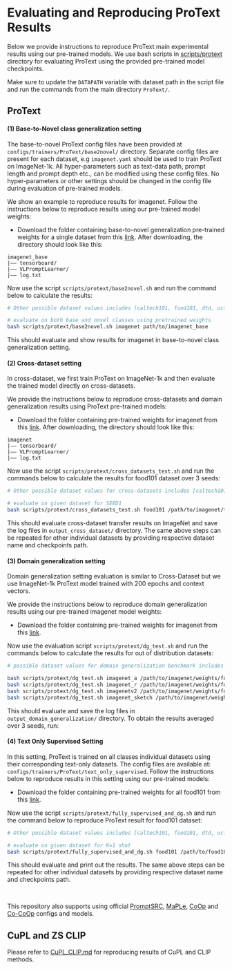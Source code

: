 # Evaluating and Reproducing ProText Results

Below we provide instructions to reproduce ProText main experimental results using our pre-trained models. We use bash scripts in [scripts/protext](../scripts/protext) directory for evaluating ProText using the provided pre-trained model checkpoints. 

Make sure to update the `DATAPATH` variable with dataset path in the script file and run the commands from the main directory `ProText/`. 

## ProText

#### (1) Base-to-Novel class generalization setting
The base-to-novel ProText config files have been provided at `configs/trainers/ProText/base2novel/` directory. Separate config files are present for each dataset, e.g `imagenet.yaml` should be used to train ProText on ImageNet-1k. All hyper-parameters such as text-data path, prompt length and prompt depth etc., can be modified using these config files. No hyper-parameters or other settings should be changed in the config file during evaluation of pre-trained models. 

We show an example to reproduce results for imagenet. Follow the instructions below to reproduce results using our pre-trained model weights:
* Download the folder containing base-to-novel generalization pre-trained weights for a single dataset from this [link](https://mbzuaiac-my.sharepoint.com/:f:/g/personal/muzammal_naseer_mbzuai_ac_ae/ElE2Dn32FqNHoliuTJULmiwBVxL1xMIE5sfdhEFOyeZwuA?e=Li7z7k). After downloading, the directory should look like this:

```
imagenet_base
|–– tensorboard/
|–– VLPromptLearner/
|–– log.txt
```

Now use the script `scripts/protext/base2novel.sh` and run the command below to calculate the results:
```bash
# Other possible dataset values includes [caltech101, food101, dtd, ucf101, oxford_flowers, oxford_pets, fgvc_aircraft, stanford_cars, sun397, eurosat]

# evaluate on both base and novel classes using pretrained weights
bash scripts/protext/base2novel.sh imagenet path/to/imagenet_base
```

This should evaluate and show results for imagenet in base-to-novel class generalization setting.

#### (2) Cross-dataset setting
In cross-dataset, we first train ProText on ImageNet-1k and then evaluate the trained model directly on cross-datasets.

We provide the instructions below to reproduce cross-datasets and domain generalization results using ProText pre-trained models:
* Download the folder containing pre-trained weights for imagenet from this [link](https://mbzuaiac-my.sharepoint.com/:f:/g/personal/muzammal_naseer_mbzuai_ac_ae/EqRdccAsKuRNsv1SOGZISI4BHCDTOzgMPWJlZK0hAL-Ylg?e=ZsAhBh). After downloading, the directory should look like this:

```
imagenet
|–– tensorboard/
|–– VLPromptLearner/
|–– log.txt
```

Now use the script `scripts/protext/cross_datasets_test.sh` and run the commands below to calculate the results for food101 dataset over 3 seeds:
```bash
# Other possible dataset values for cross-datasets includes [caltech101, food101, dtd, ucf101, oxford_flowers, oxford_pets, fgvc_aircraft, stanford_cars, sun397, eurosat]

# evaluate on given dataset for SEED1
bash scripts/protext/cross_datasets_test.sh food101 /path/to/imagenet/folder
```

This should evaluate cross-dataset transfer results on ImageNet and save the log files in `output_cross_dataset/` directory.
The same above steps can be repeated for other individual datasets by providing respective dataset name and checkpoints path.


#### (3) Domain generalization setting
Domain generalization setting evaluation is similar to Cross-Dataset but we use ImageNet-1k ProText model trained with 200 epochs and context vectors.

We provide the instructions below to reproduce domain generalization results using our pre-trained imagenet model weights:
* Download the folder containing pre-trained weights for imagenet from this [link](https://mbzuaiac-my.sharepoint.com/:f:/g/personal/muzammal_naseer_mbzuai_ac_ae/ElEJ6F82BCNGt3pksDguNm0BxELO7mAsfBTtSXyZGOtnHQ?e=nVUs3S). 

Now use the evaluation script `scripts/protext/dg_test.sh` and run the commands below to calculate the results for out of distribution datasets:
```bash
# possible dataset values for domain generalization benchmark includes [imagenetv2, imagenet_sketch, imagenet_a, imagenet_r]

bash scripts/protext/dg_test.sh imagenet_a /path/to/imagenet/weights/folder
bash scripts/protext/dg_test.sh imagenet_r /path/to/imagenet/weights/folder
bash scripts/protext/dg_test.sh imagenetv2 /path/to/imagenet/weights/folder
bash scripts/protext/dg_test.sh imagenet_sketch /path/to/imagenet/weights/folder

```

This should evaluate and save the log files in `output_domain_generalization/` directory. To obtain the results averaged over 3 seeds, run:


#### (4) Text Only Supervised Setting
In this setting, ProText is trained on all classes individual datasets using their corresponding text-only datasets. The config files are available at: `configs/trainers/ProText/text_only_supervised`. 
Follow the instructions below to reproduce results in this setting using our pre-trained models:

* Download the folder containing pre-trained weights for all food101 from this [link](https://mbzuaiac-my.sharepoint.com/:f:/g/personal/muzammal_naseer_mbzuai_ac_ae/Eod0PjkCQaxJsu5q7B7FIXwBBTj9_ZYnll9R-BviqJ6BvA?e=VZhdjD).

Now use the script `scripts/protext/fully_supervised_and_dg.sh` and run the command below to reproduce ProText result for food101 dataset:
```bash
# Other possible dataset values includes [caltech101, food101, dtd, ucf101, oxford_flowers, oxford_pets, fgvc_aircraft, stanford_cars, sun397, eurosat]

# evaluate on given dataset for K=1 shot
bash scripts/protext/fully_supervised_and_dg.sh food101 /path/to/food101/weights/folder
```

This should evaluate and print out the results. 
The same above steps can be repeated for other individual datasets by providing respective dataset name and checkpoints path.

<br>

This repository also supports using official [PromptSRC](EVAL_PromptSRC.md), [MaPLe](MaPLe.md), [CoOp](CoOp.md) and [Co-CoOp](Co-CoOp.md) configs and models.

## CuPL and ZS CLIP

Please refer to [CuPL_CLIP.md](CuPL_CLIP.md) for reproducing results of CuPL and CLIP methods. 